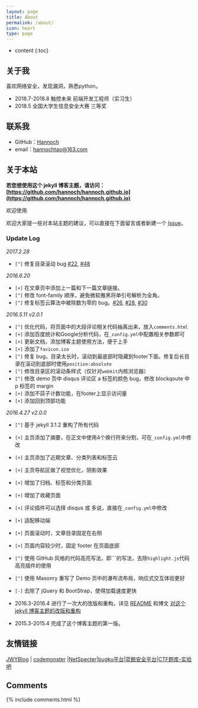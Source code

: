 ```yaml
---
layout: page
title: About
permalink: /about/
icon: heart
type: page
---
```


* content
{:toc}

## 关于我

喜欢网络安全，发现漏洞，熟悉python。


* 2018.7-2018.8 触控未来 前端开发工程师（实习生）
* 2018.5 全国大学生信息安全大赛 三等奖

## 联系我

* GitHub：[Hannoch](https://github.com/hannoch)
* email：hannochtao@163.com

## 关于本站

**若您想使用这个 jekyll 博客主题，请访问：[https://github.com/hannoch/hannoch.github.io](https://github.com/hannoch/hannoch.github.io)**

欢迎使用

欢迎大家提一些对本站主题的建议，可以直接在下面留言或者新建一个 [Issue](https://github.com/hannoch/hannoch.github.io/issues)。

### Update Log

*2017.2.28*

- `[^]` 修复目录滚动 bug [#22](https://github.com/hannoch/hannoch.github.io/issues/22), [#48](https://github.com/hannoch/hannoch.github.io/issues/48)

*2016.6.20*

* `[+]` 在文章页中添加上一篇和下一篇文章链接。
* `[^]` 修改 font-family 顺序，避免微软雅黑将单引号解析为全角。
* `[^]` 修复标签云算法中被除数为零的 bug。[#26](https://github.com/Gaohaoyang/gaohaoyang.github.io/issues/26), [#28](https://github.com/Gaohaoyang/gaohaoyang.github.io/issues/28), [#30](https://github.com/Gaohaoyang/gaohaoyang.github.io/issues/30)

*2016.5.11 v2.0.1*

* `[^]` 优化代码，将页面中的大段评论相关代码抽离出来，放入`comments.html`
* `[+]` 添加百度统计和Google分析代码，在`_config.yml`中配置相关参数即可
* `[+]` 更新文档，添加博客主题使用方法，便于上手
* `[+]` 添加了`favicon.ico`
* `[^]` 修复 bug，目录太长时，滚动到最底部时隐藏到footer下面。修复后长目录在滚动到底部时使用`position:absolute`
* `[^]` 修改目录区的滚动条样式（仅针对`webkit`内核浏览器）
* `[^]` 修改 demo 页中 disqus 评论区 a 标签的颜色 bug，修改 blockqoute 中 p 标签的 margin
* `[+]` 添加不蒜子计数功能，在footer上显示访问量
* `[+]` 添加回到顶部功能

*2016.4.27 v2.0.0*

* `[^]` 基于 jekyll 3.1.2 重构了所有代码
* `[+]` 主页添加了摘要，在正文中使用4个换行符来分割，可在`_config.yml`中修改
* `[+]` 主页添加了近期文章、分类列表和标签云
* `[+]` 主页导航区做了视觉优化，阴影效果
* `[+]` 增加了归档、标签和分类页面
* `[+]` 增加了收藏页面
* `[+]` 评论插件可以选择 disqus 或 多说，直接在`_config.yml`中修改
* `[+]` 适配移动端
* `[+]` 页面滚动时，文章目录固定在右侧
* `[+]` 页面内容较少时，固定 footer 在页面底部
* `[^]` 使用 GitHub 风格的代码高亮写法，即\`\`\`的写法，去除`highlight.js`代码高亮插件的使用
* `[^]` 使用 Masonry 重写了 Demo 页中的瀑布流布局，响应式交互体验更好
* `[-]` 去除了 jQuery 和 BootStrap，使得加载速度更快

* 2016.3-2016.4 进行了一次大的改版和重构，详见 [README](https://github.com/Gaohaoyang/gaohaoyang.github.io/blob/master/README.md) 和博文 [对这个 jekyll 博客主题的改版和重构](http://gaohaoyang.github.io/2016/03/12/jekyll-theme-version-2.0/)
* 2015.3-2015.4 完成了这个博客主题的第一版。

## 友情链接

[JWYBlog](ju5tw4nty0u.top) \| [codemonster](https://www.codemonster.cn) \|[NetSpecter](http://qxian.top/)\|[bugku平台](http://ctf.bugku.com/)\|[蓝鲸安全平台](http://whalectf.xin)\|[CTF题库-实验吧](http://www.shiyanbar.com/ctf/practice)
## Comments

{% include comments.html %}
